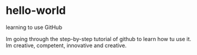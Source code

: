 # hello-world
learning to use GitHub

Im going through the step-by-step tutorial of github to learn how tu use it.
Im creative, competent, innovative and creative.
